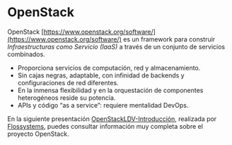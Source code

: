 # OpenStack

OpenStack [https://www.openstack.org/software/](https://www.openstack.org/software/) es un framework para construir *Infraestructuras como Servicio (IaaS)* a través de un conjunto de servicios combinados.

- Proporciona servicios de computación, red y almacenamiento.
- Sin cajas negras, adaptable, con infinidad de backends y configuraciones de red diferentes.
- En la inmensa flexibilidad y en la orquestación de componentes heterogéneos reside su potencia.
- APIs y código “as a service”: requiere mentalidad DevOps.

En la siguiente presentación [OpenStackLDV-Introducción](OpenStackLDV-Introducción.pdf), realizada por [Flossystems](https://flossystems.com/), puedes consultar información muy completa sobre el proyecto OpenStack.